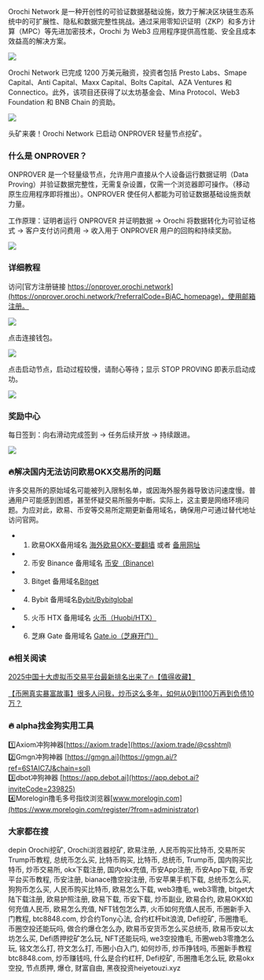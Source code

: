 Orochi Network 是一种开创性的可验证数据基础设施，致力于解决区块链生态系统中的可扩展性、隐私和数据完整性挑战。通过采用零知识证明（ZKP）和多方计算（MPC）等先进加密技术，Orochi 为 Web3 应用程序提供高性能、安全且成本效益高的解决方案。

[![](https://307e939.webp.li/20250419131345441.png)](https://btc8848.com/top-10-exchanges)

Orochi Network 已完成 1200 万美元融资，投资者包括 Presto Labs、Smape Capital、Anti Capital、Maxx Capital、Bolts Capital、AZA Ventures 和 Connectico。此外，该项目还获得了以太坊基金会、Mina Protocol、Web3 Foundation 和 BNB Chain 的资助。

[![](https://307e939.webp.li/20250419131410625.png)](https://btc8848.com/top-10-exchanges)

头矿来袭！Orochi Network 已启动 ONPROVER 轻量节点挖矿。

### 什么是 ONPROVER？
ONPROVER 是一个轻量级节点，允许用户直接从个人设备运行数据证明（Data Proving）并验证数据完整性，无需复杂设置，仅需一个浏览器即可操作。（移动原生应用程序即将推出）。ONPROVER 使任何人都能为可验证数据基础设施贡献力量。

工作原理：证明者运行 ONPROVER 并证明数据 → Orochi 将数据转化为可验证格式 → 客户支付访问费用 → 收入用于 ONPROVER 用户的回购和持续奖励。

[![](https://307e939.webp.li/20250419131447545.png)](https://btc8848.com/top-10-exchanges)

### 详细教程
访问[官方注册链接 https://onprover.orochi.network](https://onprover.orochi.network/?referralCode=BjAC_homepage)，使用邮箱注册。

[![](https://307e939.webp.li/20250419131834911.png)](https://btc8848.com/top-10-exchanges)

点击连接钱包。

[![](https://307e939.webp.li/20250419131902404.png)](https://btc8848.com/top-10-exchanges)

点击启动节点，启动过程较慢，请耐心等待；显示 STOP PROVING 即表示启动成功。

[![](https://307e939.webp.li/20250419131937453.png)](https://btc8848.com/top-10-exchanges)

### 奖励中心
每日签到：向右滑动完成签到 → 任务后续开放 → 持续跟进。

[![](https://307e939.webp.li/20250419132017552.png)](https://btc8848.com/top-10-exchanges)

### 🔥解决国内无法访问欧易OKX交易所的问题
许多交易所的原始域名可能被列入限制名单，或因海外服务器导致访问速度慢。普通用户可能感到困惑，甚至怀疑交易所服务中断。实际上，这主要是网络环境问题。为应对此，欧易、币安等交易所定期更新备用域名，确保用户可通过替代地址访问官网。

- 1. 欧易OKX备用域名 [海外欧易OKX-要翻墙](https://www.okx.com/zh-hans/join/76527935) 或者 [备用网址](https://www.chouyi.world/zh-hans/join/18639032) 
- 2. 币安 Binance 备用域名 [币安（Binance)](https://accounts.binance.com/zh-CN/register?ref=36457687)
- 3. Bitget 备用域名[Bitget](https://www.bitget.com/zh-CN/referral/register?from=referral&clacCode=VRNEYUTR)
- 4. Bybit 备用域名[Bybit/Bybitglobal](https://www.bybitglobal.com/zh-MY/invite/?ref=VMKORMM)
- 5. 火币 HTX 备用域名 [火币（Huobi/HTX）](https://www.htx.com/invite/zh-cn/1f?invite_code=whf45223)
- 6. 芝麻 Gate 备用域名 [Gate.io（芝麻开门）](https://www.gate.io/zh/signup?ref_type=103&ref=A1ERAQ)

### 🔥相关阅读
[2025中国十大虚拟币交易平台最新排名出来了🔥【值得收藏】](https://btc8848.com/top-10-exchanges/)

[【币圈真实暴富故事】很多人问我，炒币这么多年，如何从0到1100万再到负债10万？](https://heiyetouzi.xyz/biquanstory001/)

### 🔥 alpha找金狗实用工具
1️⃣Axiom冲狗神器[https://axiom.trade](https://axiom.trade/@csshtml)  
2️⃣Gmgn冲狗神器 [https://gmgn.ai](https://gmgn.ai/?ref=6S1AIC7J&chain=sol)  
3️⃣dbot冲狗神器 [https://app.debot.ai](https://app.debot.ai?inviteCode=239825)  
4️⃣Morelogin撸毛多号指纹浏览器[www.morelogin.com](https://www.morelogin.com/register/?from=administrator)  

### 大家都在搜
depin Orochi挖矿, Orochi浏览器挖矿, 欧易注册, 人民币购买比特币, 交易所买Trump币教程, 总统币怎么买, 比特币购买, 比特币, 总统币, Trump币, 国内购买比特币, 炒币交易所, okx下载注册, 国内okx充值, 币安App注册, 币安App下载, 币安平台买币教程, 币安注册, bianace撸空投注册, 币安苹果手机下载, 总统币怎么买, 狗狗币怎么买, 人民币购买比特币, 欧易怎么下载, web3撸毛, web3零撸, bitget大陆下载注册, 欧易护照注册, 欧易下载, 币安下载, 炒币副业, 欧易合约, 欧易OKX如何充值人民币, 欧易怎么充值, NFT钱包怎么弄, 火币如何充值人民币, 币圈新手入门教程, btc8848.com, 炒合约Tony心法, 合约杠杆bit浪浪, Defi挖矿, 币圈撸毛, 币圈空投还能玩吗, 做合约爆仓怎么办, 欧易币安货币怎么买总统币, 欧易币安以太坊怎么买, Defi质押挖矿怎么玩, NFT还能玩吗, we3空投撸毛, 币圈web3零撸怎么玩, 铭文怎么打, 符文怎么打, 币圈小白入门, 如何炒币, 炒币挣钱吗, 币圈新手教程btc8848.com, 炒币赚钱吗, 什么是合约杠杆, Defi挖矿, 币圈撸毛怎么玩, 欧易okx空投, 节点质押, 爆仓, 财富自由, 黑夜投资heiyetouzi.xyz